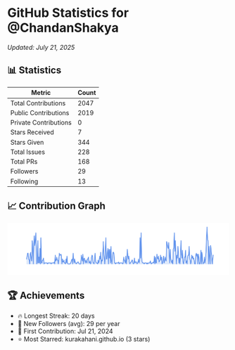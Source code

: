 # GitHub Statistics for @ChandanShakya
*Updated: July 21, 2025*

## 📊 Statistics
| Metric | Count |
|--------|--------|
| Total Contributions | 2047 |
| Public Contributions | 2019 |
| Private Contributions | 0 |
| Stars Received | 7 |
| Stars Given | 344 |
| Total Issues | 228 |
| Total PRs | 168 |
| Followers | 29 |
| Following | 13 |

## 📈 Contribution Graph

![Contribution Graph](./contribution_graph.png)

## 🏆 Achievements

- 🔥 Longest Streak: 20 days
- 👥 New Followers (avg): 29 per year
- 📅 First Contribution: Jul 21, 2024
- ⭐ Most Starred: kurakahani.github.io (3 stars)
